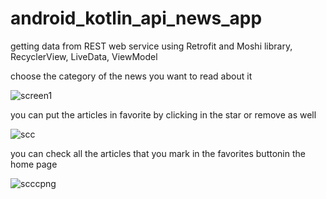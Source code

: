 # android_kotlin_api_news_app
getting data from REST web service using Retrofit and Moshi library, RecyclerView, LiveData, ViewModel

choose the category of the news you want to read about it

![screen1](https://user-images.githubusercontent.com/95829236/153089071-7a8a8fd1-9ddb-4991-a841-02d1b9a7b958.png)

you can put the articles in favorite by clicking in the star or remove as well

![scc](https://user-images.githubusercontent.com/95829236/153090064-869d95df-1609-48cf-ae32-3b38246d5139.png)

you can check all the articles that you mark in the favorites buttonin the home page

![scccpng](https://user-images.githubusercontent.com/95829236/153090066-218e4b7e-6a5a-435e-9ee2-fab234e6cc36.png)


